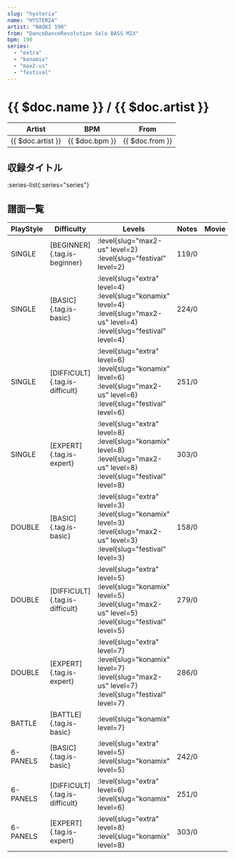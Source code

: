 ```yaml
---
slug: "hysteria"
name: "HYSTERIA"
artist: "NAOKI 190"
from: "DanceDanceRevolution Solo BASS MIX"
bpm: 190
series:
  - "extra"
  - "konamix"
  - "max2-us"
  - "festival"
---
```


# {{ $doc.name }} / {{ $doc.artist }}

|Artist|BPM|From|
|------|---|----|
|{{ $doc.artist }}|{{ $doc.bpm }}|{{ $doc.from }}|

## 収録タイトル

:series-list{:series="series"}

## 譜面一覧

|PlayStyle|Difficulty|Levels|Notes|Movie|
|---------|----------|------|-----|-----|
|SINGLE|[BEGINNER]{.tag.is-beginner}|<div class="field is-grouped is-grouped-multiline"> :level{slug="max2-us" level=2} :level{slug="festival" level=2}</div>|119/0||
|SINGLE|[BASIC]{.tag.is-basic}|<div class="field is-grouped is-grouped-multiline"> :level{slug="extra" level=4} :level{slug="konamix" level=4} :level{slug="max2-us" level=4} :level{slug="festival" level=4}</div>|224/0||
|SINGLE|[DIFFICULT]{.tag.is-difficult}|<div class="field is-grouped is-grouped-multiline"> :level{slug="extra" level=6} :level{slug="konamix" level=6} :level{slug="max2-us" level=6} :level{slug="festival" level=6}</div>|251/0||
|SINGLE|[EXPERT]{.tag.is-expert}|<div class="field is-grouped is-grouped-multiline"> :level{slug="extra" level=8} :level{slug="konamix" level=8} :level{slug="max2-us" level=8} :level{slug="festival" level=8}</div>|303/0||
|DOUBLE|[BASIC]{.tag.is-basic}|<div class="field is-grouped is-grouped-multiline"> :level{slug="extra" level=3} :level{slug="konamix" level=3} :level{slug="max2-us" level=3} :level{slug="festival" level=3}</div>|158/0||
|DOUBLE|[DIFFICULT]{.tag.is-difficult}|<div class="field is-grouped is-grouped-multiline"> :level{slug="extra" level=5} :level{slug="konamix" level=5} :level{slug="max2-us" level=5} :level{slug="festival" level=5}</div>|279/0||
|DOUBLE|[EXPERT]{.tag.is-expert}|<div class="field is-grouped is-grouped-multiline"> :level{slug="extra" level=7} :level{slug="konamix" level=7} :level{slug="max2-us" level=7} :level{slug="festival" level=7}</div>|286/0||
|BATTLE|[BATTLE]{.tag.is-basic}|<div class="field is-grouped is-grouped-multiline"> :level{slug="konamix" level=7}</div>|||
|6-PANELS|[BASIC]{.tag.is-basic}|<div class="field is-grouped is-grouped-multiline"> :level{slug="extra" level=5} :level{slug="konamix" level=5}</div>|242/0||
|6-PANELS|[DIFFICULT]{.tag.is-difficult}|<div class="field is-grouped is-grouped-multiline"> :level{slug="extra" level=6} :level{slug="konamix" level=6}</div>|251/0||
|6-PANELS|[EXPERT]{.tag.is-expert}|<div class="field is-grouped is-grouped-multiline"> :level{slug="extra" level=8} :level{slug="konamix" level=8}</div>|303/0||
